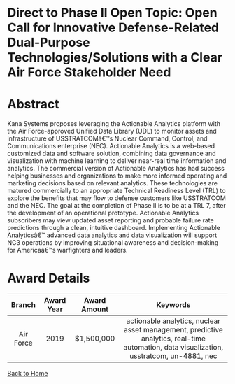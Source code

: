 
Direct to Phase II Open Topic: Open Call for Innovative Defense-Related Dual-Purpose Technologies/Solutions with a Clear Air Force Stakeholder Need
===================================================================================================================================================

# Abstract


Kana Systems proposes leveraging the Actionable Analytics platform with the Air Force-approved Unified Data Library (UDL) to monitor assets and infrastructure of USSTRATCOMâ€™s Nuclear Command, Control, and Communications enterprise (NEC). Actionable Analytics is a web-based customized data and software solution, combining data governance and visualization with machine learning to deliver near-real time information and analytics. The commercial version of Actionable Analytics has had success helping businesses and organizations to make more informed operating and marketing decisions based on relevant analytics. These technologies are matured commercially to an appropriate Technical Readiness Level (TRL) to explore the benefits that may flow to defense customers like USSTRATCOM and the NEC. The goal at the completion of Phase II is to be at a TRL 7, after the development of an operational prototype. Actionable Analytics subscribers may view updated asset reporting and probable failure rate predictions through a clean, intuitive dashboard. Implementing Actionable Analyticsâ€™ advanced data analytics and data visualization will support NC3 operations by improving situational awareness and decision-making for Americaâ€™s warfighters and leaders.  

# Award Details

|Branch|Award Year|Award Amount|Keywords|
| :---: | :---: | :---: | :---: |
|Air Force|2019|$1,500,000|actionable analytics, nuclear asset management, predictive analytics, real-time automation, data visualization, usstratcom, un-4881, nec|
  
  


[Back to Home](https://github.com/chrischow/dod_sbir_awards/Reports/DJ/#1620)
